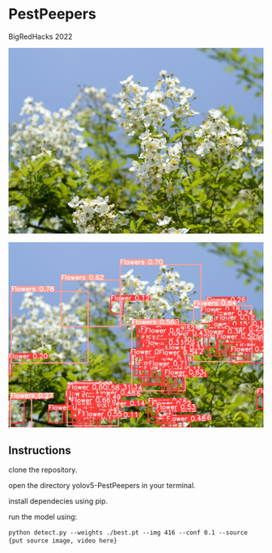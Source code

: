 # PestPeepers
BigRedHacks 2022

![alt text](https://github.com/jaranzie/PestPeepers/blob/main/multiflora-rose.jpg?raw=true) 


![alt text](https://github.com/jaranzie/PestPeepers/blob/main/detection.jpg?raw=true) 



## Instructions

clone the repository.

open the directory yolov5-PestPeepers in your terminal.

install dependecies using pip.

run the model using:

```
python detect.py --weights ./best.pt --img 416 --conf 0.1 --source {put source image, video here}
```

